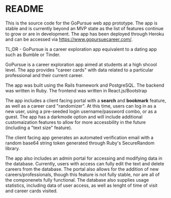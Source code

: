 # README

This is the source code for the GoPursue web app prototype. The app is stable and is currently beyond an MVP state as the list of features continue to grow or are in development. The app has been deployed through Heroku and can be accessed via https://www.gopursuecareer.com/.


TL;DR - GoPursue is a career exploration app equivalent to a dating app such as Bumble or Tinder.

GoPursue is a career exploration app aimed at students at a high shcool level. The app provides "career cards" with data related to a particular professional and their current career. 

The app was built using the Rails framework and PostgreSQL. The backend was written in Ruby. The frontend was written in React.js/Bootstrap

The app includes a client facing portal with a **search** and **bookmark** feature, as well as a career card "randomizer". At this time, users can log in as a new user, using a pre-seeded login username/password combo, or as a guest. The app has a darkmode option and will include additional customaization features to allow for more accessbility in the future (including a "text size" feature).

The client facing app generates an automated verification email with a random base64 string token generated through Ruby's SecureRandom library.



The app also includes an admin portal for accessing and modifying data in the database. Currently, users with access can fully edit the text and delete careers from the database. The portal also allows for the addition of new careers/professionals, though this feature is not fully stable, nor are all of the componenets fully functional. The database also supplies usage statistics, including data of user access, as well as lenght of time of visit and career cards visited.
